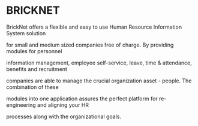 # BRICKNET


BrickNet offers a flexible and easy to use Human Resource Information System solution 

for small and medium sized companies free of charge. By providing modules for personnel 

information management, employee self-service, leave, time & attendance, benefits and recruitment 

companies are able to manage the crucial organization asset - people. The combination of these 

modules into one application assures the perfect platform for re-engineering and aligning your HR 

processes along with the organizational goals. 
